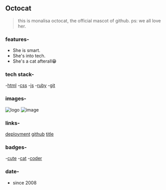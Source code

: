 ## Octocat
> this is monalisa octocat, the official mascot of github. ps: we all love her.

### features-
[comment]: <> (features_start)
- She is smart.
- She's into tech.
- She's a cat afterall😁
  
[comment]: <> (features_end)

### tech stack-
[comment]: <> (tech_start)
-[html](https://cdn-icons-png.flaticon.com/512/174/174854.png)
-[css](https://cdn-icons-png.flaticon.com/512/732/732190.png)
-[js](https://cdn-icons-png.flaticon.com/512/5968/5968292.png)
-[ruby]([https://cdn-icons-png.flaticon.com/512/5968/5968292.png)
-[git](https://cdn-icons-png.flaticon.com/128/11518/11518876.png)

[comment]: <> (tech_end)

### images-
[comment]: <> (images_start)
![logo](https://octodex.github.com/images/spidertocat.png)
![image](https://octodex.github.com/images/Octogatos.png)

[comment]: <> (images_end)

### links-
[comment]: <> (links_start)
[deployment](https://github.com/ashutosh7i/A_Test_Project)
[github](https://github.com/ashutosh7i/A_Test_Project)
[title](https://ashutosh7i.dev/)

[comment]: <> (links_end)

### badges-
[comment]: <> (badge_start)
-[cute](pink)
-[cat](yellow)
-[coder](green)

[comment]: <> (badge_end)

### date-
[comment]: <> (date_start)
- since 2008

[comment]: <> (date_end)
